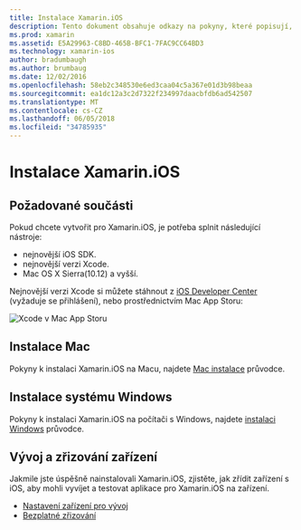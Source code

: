 ```yaml
---
title: Instalace Xamarin.iOS
description: Tento dokument obsahuje odkazy na pokyny, které popisují, jak nainstalovat Xamarin.iOS na Mac a Windows a zřízení zařízení pro testování.
ms.prod: xamarin
ms.assetid: E5A29963-C8BD-465B-BFC1-7FAC9CC64BD3
ms.technology: xamarin-ios
author: bradumbaugh
ms.author: brumbaug
ms.date: 12/02/2016
ms.openlocfilehash: 58eb2c348530e6ed3caa04c5a367e01d3b98beaa
ms.sourcegitcommit: ea1dc12a3c2d7322f234997daacbfdb6ad542507
ms.translationtype: MT
ms.contentlocale: cs-CZ
ms.lasthandoff: 06/05/2018
ms.locfileid: "34785935"
---
```

# <a name="xamarinios-installation"></a>Instalace Xamarin.iOS

## <a name="required-components"></a>Požadované součásti

Pokud chcete vytvořit pro Xamarin.iOS, je potřeba splnit následující nástroje:

-    nejnovější iOS SDK.
-    nejnovější verzi Xcode.
-    Mac OS X Sierra(10.12) a vyšší.

Nejnovější verzi Xcode si můžete stáhnout z [iOS Developer Center](https://developer.apple.com/devcenter/ios/index.action#downloads) (vyžaduje se přihlášení), nebo prostřednictvím Mac App Storu:

![](images/xcode.png "Xcode v Mac App Storu")

## <a name="mac-installation"></a>Instalace Mac

Pokyny k instalaci Xamarin.iOS na Macu, najdete [Mac instalace](https://docs.microsoft.com/visualstudio/mac/installation) průvodce.


## <a name="windows-installation"></a>Instalace systému Windows

Pokyny k instalaci Xamarin.iOS na počítači s Windows, najdete [instalaci Windows](~/ios/get-started/installation/windows/index.md) průvodce.

## <a name="development-and-device-provisioning"></a>Vývoj a zřizování zařízení

Jakmile jste úspěšně nainstalovali Xamarin.iOS, zjistěte, jak zřídit zařízení s iOS, aby mohli vyvíjet a testovat aplikace pro Xamarin.iOS na zařízení.

* [Nastavení zařízení pro vývoj](device-provisioning/index.md)
* [Bezplatné zřizování](~/ios/get-started/installation/device-provisioning/free-provisioning.md)
